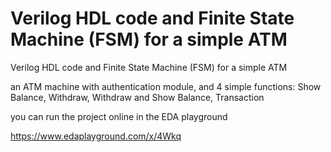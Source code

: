 # Verilog HDL code and Finite State Machine (FSM) for a simple ATM
Verilog HDL code and Finite State Machine (FSM) for a simple ATM

an ATM machine with authentication module, and 4 simple functions: Show Balance, Withdraw, Withdraw and Show Balance, Transaction

you can run the project online in the EDA playground

https://www.edaplayground.com/x/4Wkq






